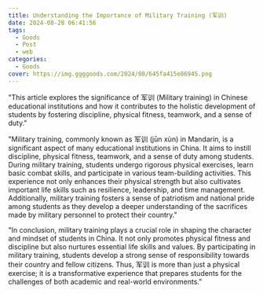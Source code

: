 ```yaml
---
title: Understanding the Importance of Military Training (军训)
date: 2024-08-28 06:41:56
tags:
  - Goods
  - Post
  - web
categories:
  - Goods
cover: https://img.ggggoods.com/2024/08/645fa415e86945.png
---
```


"This article explores the significance of 军训 (Military training) in Chinese educational institutions and how it contributes to the holistic development of students by fostering discipline, physical fitness, teamwork, and a sense of duty."

"Military training, commonly known as 军训 (jūn xùn) in Mandarin, is a significant aspect of many educational institutions in China. It aims to instill discipline, physical fitness, teamwork, and a sense of duty among students. During military training, students undergo rigorous physical exercises, learn basic combat skills, and participate in various team-building activities. This experience not only enhances their physical strength but also cultivates important life skills such as resilience, leadership, and time management. Additionally, military training fosters a sense of patriotism and national pride among students as they develop a deeper understanding of the sacrifices made by military personnel to protect their country."

"In conclusion, military training plays a crucial role in shaping the character and mindset of students in China. It not only promotes physical fitness and discipline but also nurtures essential life skills and values. By participating in military training, students develop a strong sense of responsibility towards their country and fellow citizens. Thus, 军训 is more than just a physical exercise; it is a transformative experience that prepares students for the challenges of both academic and real-world environments."

